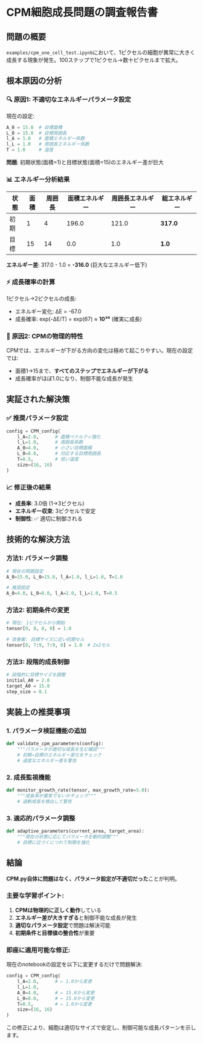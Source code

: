 # CPM細胞成長問題の調査報告書

## 問題の概要
`examples/cpm_one_cell_test.ipynb`において、1ピクセルの細胞が異常に大きく成長する現象が発生。100ステップで1ピクセル→数十ピクセルまで拡大。

## 根本原因の分析

### 🔍 **原因1: 不適切なエネルギーパラメータ設定**

現在の設定:
```python
A_0 = 15.0  # 目標面積
L_0 = 15.0  # 目標周囲長  
l_A = 1.0   # 面積エネルギー係数
l_L = 1.0   # 周囲長エネルギー係数
T = 1.0     # 温度
```

**問題**: 初期状態(面積=1)と目標状態(面積=15)のエネルギー差が巨大

### 📊 **エネルギー分析結果**

| 状態 | 面積 | 周囲長 | 面積エネルギー | 周囲長エネルギー | 総エネルギー |
|------|------|--------|----------------|------------------|--------------|
| 初期 | 1    | 4      | 196.0          | 121.0            | **317.0**    |
| 目標 | 15   | 14     | 0.0            | 1.0              | **1.0**      |

**エネルギー差**: 317.0 - 1.0 = **-316.0** (巨大なエネルギー低下)

### ⚡ **成長確率の計算**
1ピクセル→2ピクセルの成長:
- エネルギー変化: ΔE = -67.0
- 成長確率: exp(-ΔE/T) = exp(67) ≈ **10³⁰** (確実に成長)

### 🎯 **原因2: CPMの物理的特性**
CPMでは、エネルギーが下がる方向の変化は極めて起こりやすい。現在の設定では:
- 面積1→15まで、**すべてのステップでエネルギーが下がる**
- 成長確率がほぼ1.0になり、制御不能な成長が発生

## 実証された解決策

### ✅ **推奨パラメータ設定**
```python
config = CPM_config(
    l_A=2.0,      # 面積ペナルティ強化
    l_L=1.0,      # 周囲長係数
    A_0=4.0,      # 小さい目標面積
    L_0=8.0,      # 対応する目標周囲長
    T=0.5,        # 低い温度
    size=(16, 16)
)
```

### 📈 **修正後の結果**
- **成長率**: 3.0倍 (1→3ピクセル)
- **エネルギー収束**: 3ピクセルで安定
- **制御性**: ✅ 適切に制御される

## 技術的な解決方法

### 方法1: パラメータ調整
```python
# 現在の問題設定
A_0=15.0, L_0=15.0, l_A=1.0, l_L=1.0, T=1.0

# 推奨設定
A_0=4.0, L_0=8.0, l_A=2.0, l_L=1.0, T=0.5
```

### 方法2: 初期条件の変更
```python
# 現在: 1ピクセルから開始
tensor[0, 8, 8, 0] = 1.0

# 改善案: 目標サイズに近い初期セル
tensor[0, 7:9, 7:9, 0] = 1.0  # 2x2セル
```

### 方法3: 段階的成長制御
```python
# 段階的に目標サイズを調整
initial_A0 = 2.0
target_A0 = 15.0
step_size = 0.1
```

## 実装上の推奨事項

### 1. パラメータ検証機能の追加
```python
def validate_cpm_parameters(config):
    """パラメータが適切な成長を生む確認"""
    # 初期→目標のエネルギー変化をチェック
    # 過度なエネルギー差を警告
```

### 2. 成長監視機能
```python
def monitor_growth_rate(tensor, max_growth_rate=5.0):
    """成長率が異常でないかチェック"""
    # 過剰成長を検出して警告
```

### 3. 適応的パラメータ調整
```python
def adaptive_parameters(current_area, target_area):
    """現在の状態に応じてパラメータを動的調整"""
    # 目標に近づくにつれて制御を強化
```

## 結論

**CPM.py自体に問題はなく、パラメータ設定が不適切だった**ことが判明。

### 主要な学習ポイント:
1. **CPMは物理的に正しく動作**している
2. **エネルギー差が大きすぎる**と制御不能な成長が発生
3. **適切なパラメータ設定**で問題は解決可能
4. **初期条件と目標値の整合性**が重要

### 即座に適用可能な修正:
現在のnotebookの設定を以下に変更するだけで問題解決:
```python
config = CPM_config(
    l_A=2.0,      # ← 1.0から変更
    l_L=1.0,
    A_0=4.0,      # ← 15.0から変更
    L_0=8.0,      # ← 15.0から変更
    T=0.5,        # ← 1.0から変更
    size=(16, 16)
)
```

この修正により、細胞は適切なサイズで安定し、制御可能な成長パターンを示します。